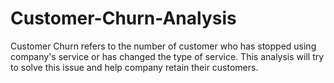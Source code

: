 # Customer-Churn-Analysis
Customer Churn refers to the number of customer who has stopped using company's service or has changed the type of service. This analysis will try to solve this issue and help company retain their customers.
